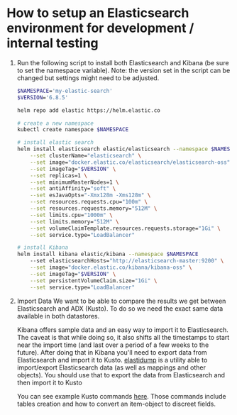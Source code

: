 # How to setup an Elasticsearch environment for development / internal testing

1. Run the following script to install both Elasticsearch and Kibana (be sure to set the namespace variable).
Note: the version set in the script can be changed but settings might need to be adjusted.

    ```bash
    $NAMESPACE='my-elastic-search'
    $VERSION='6.8.5'

    helm repo add elastic https://helm.elastic.co

    # create a new namespace
    kubectl create namespace $NAMESPACE

    # install elastic search
    helm install elasticsearch elastic/elasticsearch --namespace $NAMESPACE \
        --set clusterName="elasticsearch" \
        --set image="docker.elastic.co/elasticsearch/elasticsearch-oss" \
        --set imageTag="$VERSION" \
        --set replicas=1 \
        --set minimumMasterNodes=1 \
        --set antiAffinity="soft" \
        --set esJavaOpts="-Xmx128m -Xms128m" \
        --set resources.requests.cpu="100m" \
        --set resources.requests.memory="512M" \
        --set limits.cpu="1000m" \
        --set limits.memory="512M" \
        --set volumeClaimTemplate.resources.requests.storage="1Gi" \
        --set service.type="LoadBalancer"

    # install Kibana
    helm install kibana elastic/kibana --namespace $NAMESPACE
        --set elasticsearchHosts="http://elasticsearch-master:9200" \
        --set image="docker.elastic.co/kibana/kibana-oss" \
        --set imageTag="$VERSION" \
        --set persistentVolumeClaim.size="1Gi" \
        --set service.type="LoadBalancer"
    ```

1. Import Data
    We want to be able to compare the results we get between Elasticsearch and ADX (Kusto). To do so we need the exact same data available in both datastores.

    Kibana offers sample data and an easy way to import it to Elasticsearch. The caveat is that while doing so, it also shifts all the timestamps to start near the import time (and last over a period of a few weeks to the future).
    After doing that in Kibana you'll need to export data from Elasticsearch and import it to Kusto.
    [elastidump](https://github.com/taskrabbit/elasticsearch-dump) is a utility able to import/export Elasticsearch data (as well as mappings and other objects). You should use that to export the data from Elasticsearch and then import it to Kusto

    You can see example Kusto commands [here](tables.kql). Those commands include tables creation and how to convert an item-object to discreet fields.
